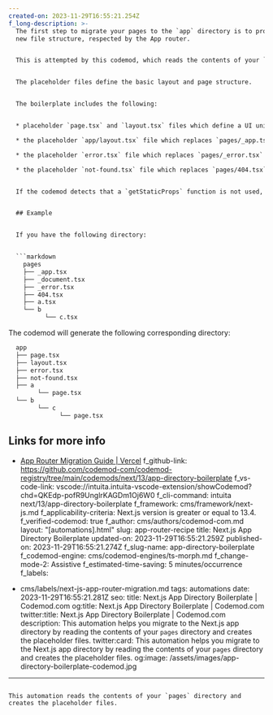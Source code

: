 ```yaml
---
created-on: 2023-11-29T16:55:21.254Z
f_long-description: >-
  The first step to migrate your pages to the `app` directory is to provide a
  new file structure, respected by the App router.


  This is attempted by this codemod, which reads the contents of your `pages` directory and creates the placeholder files.


  The placeholder files define the basic layout and page structure.


  The boilerplate includes the following:


  * placeholder `page.tsx` and `layout.tsx` files which define a UI unique to a route.

  * the placeholder `app/layout.tsx` file which replaces `pages/_app.tsx` and `pages/_document.tsx` files.

  * the placeholder `error.tsx` file which replaces `pages/_error.tsx` files.

  * the placeholder `not-found.tsx` file which replaces `pages/404.tsx` files.


  If the codemod detects that a `getStaticProps` function is not used, it will be removed. Otherwise, it will remove the `export` keyword from the function definition.


  ## Example


  If you have the following directory:


  ```markdown
    pages
    ├── _app.tsx
    ├── _document.tsx
    ├── _error.tsx
    ├── 404.tsx
    ├── a.tsx
    └── b
          └── c.tsx
  ```


  The codemod will generate the following corresponding directory:


  ```markdown
    app
    ├── page.tsx
    ├── layout.tsx
    ├── error.tsx
    ├── not-found.tsx
    ├── a
          └── page.tsx
    └── b
          └── c
                └── page.tsx
  ```


  ## Links for more info


  * [App Router Migration Guide | Vercel](https://nextjs.org/docs/app/building-your-application/upgrading/app-router-migration)
f_github-link: https://github.com/codemod-com/codemod-registry/tree/main/codemods/next/13/app-directory-boilerplate
f_vs-code-link: vscode://intuita.intuita-vscode-extension/showCodemod?chd=QKEdp-pofR9UnglrKAGDm1Oj6W0
f_cli-command: intuita next/13/app-directory-boilerplate
f_framework: cms/framework/next-js.md
f_applicability-criteria: Next.js version is greater or equal to 13.4.
f_verified-codemod: true
f_author: cms/authors/codemod-com.md
layout: "[automations].html"
slug: app-router-recipe
title: Next.js App Directory Boilerplate
updated-on: 2023-11-29T16:55:21.259Z
published-on: 2023-11-29T16:55:21.274Z
f_slug-name: app-directory-boilerplate
f_codemod-engine: cms/codemod-engines/ts-morph.md
f_change-mode-2: Assistive
f_estimated-time-saving: 5 minutes/occurrence
f_labels:
  - cms/labels/next-js-app-router-migration.md
tags: automations
date: 2023-11-29T16:55:21.281Z
seo:
  title: Next.js App Directory Boilerplate | Codemod.com
  og:title: Next.js App Directory Boilerplate | Codemod.com
  twitter:title: Next.js App Directory Boilerplate | Codemod.com
  description: This automation helps you migrate to the Next.js app directory by
    reading the contents of your `pages` directory and creates the placeholder
    files.
  twitter:card: This automation helps you migrate to the Next.js app directory by
    reading the contents of your `pages` directory and creates the placeholder
    files.
  og:image: /assets/images/app-directory-boilerplate-codemod.jpg
---
```

This automation reads the contents of your `pages` directory and creates the placeholder files.